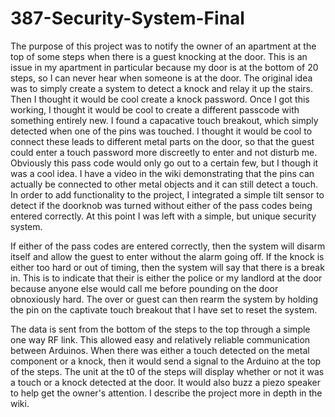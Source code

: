 # 387-Security-System-Final

The purpose of this project was to notify the owner of an apartment at the top of some steps when there is a guest knocking at the door. This is an issue in my apartment in particular because my door is at the bottom of 20 steps, so I can never hear when someone is at the door. The original idea was to simply create a system to detect a knock and relay it up the stairs. Then I thought it would be cool create a knock password. Once I got this working, I thought it would be cool to create a different passcode with something entirely new. I found a capacative touch breakout, which simply detected when one of the pins was touched. I thought it would be cool to connect these leads to different metal parts on the door, so that the guest could enter a touch password more discreetly to enter and not disturb me. Obviously this pass code would only go out to a certain few, but I though it was a cool idea. I have a video in the wiki demonstrating that the pins can actually be connected to other metal objects and it can still detect a touch. In order to add functionality to the project, I integrated a simple tilt sensor to detect if the doorknob was turned without either of the pass codes being entered correctly. At this point I was left with a simple, but unique security system.

If either of the pass codes are entered correctly, then the system will disarm itself and allow the guest to enter without the alarm going off. If the knock is either too hard or out of timing, then the system will say that there is a break in. This is to indicate that their is either the police or my landlord at the door because anyone else would call me before pounding on the door obnoxiously hard. The over or guest can then rearm the system by holding the pin on the captivate touch breakout that I have set to reset the system.

The data is sent from the bottom of the steps to the top through a simple one way RF link. This allowed easy and relatively reliable communication between Arduinos. When there was either a touch detected on the metal component or a knock, then it would send a signal to the Arduino at the top of the steps. The unit at the t0 of the steps will display whether or not it was a touch or a knock detected at the door. It would also buzz a piezo speaker to help get the owner's attention. I describe the project more in depth in the wiki.

